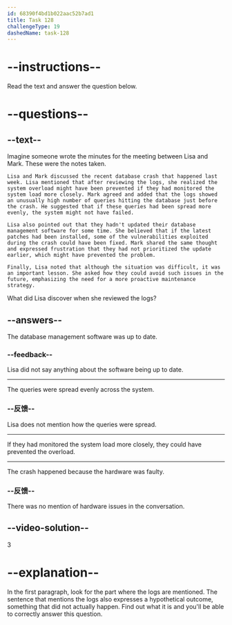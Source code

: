 ```yaml
---
id: 68390f4bd1b022aac52b7ad1
title: Task 128
challengeType: 19
dashedName: task-128
---
```


<!-- READING -->

# --instructions--

Read the text and answer the question below.

# --questions--

## --text--

Imagine someone wrote the minutes for the meeting between Lisa and Mark. These were the notes taken.

`Lisa and Mark discussed the recent database crash that happened last week. Lisa mentioned that after reviewing the logs, she realized the system overload might have been prevented if they had monitored the system load more closely. Mark agreed and added that the logs showed an unusually high number of queries hitting the database just before the crash. He suggested that if these queries had been spread more evenly, the system might not have failed.`

`Lisa also pointed out that they hadn't updated their database management software for some time. She believed that if the latest patches had been installed, some of the vulnerabilities exploited during the crash could have been fixed. Mark shared the same thought and expressed frustration that they had not prioritized the update earlier, which might have prevented the problem.`

`Finally, Lisa noted that although the situation was difficult, it was an important lesson. She asked how they could avoid such issues in the future, emphasizing the need for a more proactive maintenance strategy.`

What did Lisa discover when she reviewed the logs?

## --answers--

The database management software was up to date.

### --feedback--

Lisa did not say anything about the software being up to date.

---

The queries were spread evenly across the system.

### --反馈--

Lisa does not mention how the queries were spread.

---

If they had monitored the system load more closely, they could have prevented the overload.

---

The crash happened because the hardware was faulty.

### --反馈--

There was no mention of hardware issues in the conversation.

## --video-solution--

3

# --explanation--

In the first paragraph, look for the part where the logs are mentioned. The sentence that mentions the logs also expresses a hypothetical outcome, something that did not actually happen. Find out what it is and you'll be able to correctly answer this question.
